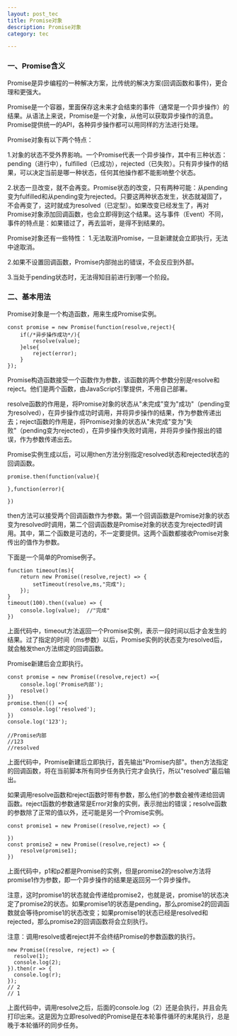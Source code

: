 ```yaml
---
layout: post_tec
title: Promise对象
description: Promise对象
category: tec

---
```

### 一、Promise含义
Promise是异步编程的一种解决方案，比传统的解决方案(回调函数和事件)，更合理和更强大。

Promise是一个容器，里面保存这未来才会结束的事件（通常是一个异步操作）的结果。从语法上来说，Promise是一个对象，从他可以获取异步操作的消息。Promise提供统一的API，各种异步操作都可以用同样的方法进行处理。

Promise对象有以下两个特点：

1.对象的状态不受外界影响。一个Promise代表一个异步操作，其中有三种状态：pending（进行中），fulfilled（已成功），rejected（已失败）。只有异步操作的结果，可以决定当前是哪一种状态，任何其他操作都不能影响整个状态。

2.状态一旦改变，就不会再变。Promise状态的改变，只有两种可能：从pending变为fulfilled和从pending变为rejected。只要这两种状态发生，状态就凝固了，不会再变了，这时就成为resolved（已定型）。如果改变已经发生了，再对Promise对象添加回调函数，也会立即得到这个结果。这与事件（Event）不同，事件的特点是：如果错过了，再去监听，是得不到结果的。

Promise对象还有一些特性：
1.无法取消Promise，一旦新建就会立即执行，无法中途取消。


2.如果不设置回调函数，Promise内部抛出的错误，不会反应到外部。

3.当处于pending状态时，无法得知目前进行到哪一个阶段。

### 二、基本用法

Promise对象是一个构造函数，用来生成Promise实例。
```
const promise = new Promise(function(resolve,reject){
    if(/*异步操作成功*/){
        resolve(value);
    }else{
        reject(error);
    }
});
```
Promise构造函数接受一个函数作为参数，该函数的两个参数分别是resolve和reject。他们是两个函数，由JavaScript引擎提供，不用自己部署。

resolve函数的作用是，将Promise对象的状态从"未完成"变为"成功"（pending变为resolved），在异步操作成功时调用，并将异步操作的结果，作为参数传递出去；reject函数的作用是，将Promise对象的状态从"未完成"变为"失败"（pending变为rejected），在异步操作失败时调用，并将异步操作报出的错误，作为参数传递出去。

Promise实例生成以后，可以用then方法分别指定resolved状态和rejected状态的回调函数。
```
promise.then(function(value){

},function(error){

})
```
then方法可以接受两个回调函数作为参数。第一个回调函数是Promise对象的状态变为resolved时调用，第二个回调函数是Promise对象的状态变为rejected时调用。其中，第二个函数是可选的，不一定要提供。这两个函数都接收Promise对象传出的值作为参数。

下面是一个简单的Promise例子。
```
function timeout(ms){
    return new Promise((resolve,reject) => {
        setTimeout(resolve,ms,"完成");
    });
}
timeout(100).then((value) => {
    console.log(value);  //"完成"
})
```
上面代码中，timeout方法返回一个Promise实例，表示一段时间以后才会发生的结果。过了指定的时间（ms参数）以后，Promise实例的状态变为resolved后，就会触发then方法绑定的回调函数。

Promise新建后会立即执行。
```
const promise = new Promise((resolve,reject) =>{
    console.log('Promise内部');
    resolve()
})
promise.then(() =>{
    console.log('resolved');
})
console.log('123');

//Promise内部
//123
//resolved
```
上面代码中，Promise新建后立即执行，首先输出"Promise内部"。then方法指定的回调函数，将在当前脚本所有同步任务执行完才会执行，所以"resolved"最后输出。

如果调用resolve函数和reject函数时带有参数，那么他们的参数会被传递给回调函数。reject函数的参数通常是Error对象的实例，表示抛出的错误；resolve函数的参数除了正常的值以外，还可能是另一个Promise实例。
```
const promise1 = new Promise((resolve,reject) => {

})
const promise2 = new Promise((resolve,reject) => {
    resolve(promise1);
})
```
上面代码中，p1和p2都是Promise的实例，但是promise2的resolve方法将promise1作为参数，即一个异步操作的结果是返回另一个异步操作。

注意，这时promise1的状态就会传递给promise2，也就是说，promise1的状态决定了promise2的状态。如果promise1的状态是pending，那么promise2的回调函数就会等待promise1的状态改变；如果promise1的状态已经是resolved和rejected，那么promise2的回调函数将会立刻执行。

注意：调用resolve或者reject并不会终结Promise的参数函数的执行。
```
new Promise((resolve, reject) => {
  resolve(1);
  console.log(2);
}).then(r => {
  console.log(r);
});
// 2
// 1
```
上面代码中，调用resolve之后，后面的console.log（2）还是会执行，并且会先打印出来。这是因为立即resolved的Promise是在本轮事件循环的末尾执行，总是晚于本轮循环的同步任务。




